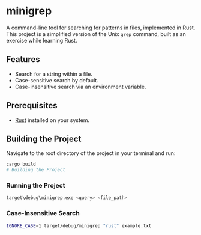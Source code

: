 # minigrep

A command-line tool for searching for patterns in files, implemented in Rust. This project is a simplified version of the Unix `grep` command, built as an exercise while learning Rust.

## Features

- Search for a string within a file.
- Case-sensitive search by default.
- Case-insensitive search via an environment variable.

## Prerequisites

- [Rust](https://www.rust-lang.org/tools/install) installed on your system.

## Building the Project

Navigate to the root directory of the project in your terminal and run:

```bash
cargo build
# Building the Project
```

### Running the Project

```bash
target\debug\minigrep.exe <query> <file_path>
```

### Case-Insensitive Search

```bash
IGNORE_CASE=1 target/debug/minigrep "rust" example.txt
```
